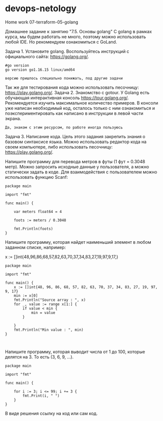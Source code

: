 # devops-netology  
Home work 07-terraform-05-golang

Домашнее задание к занятию "7.5. Основы golang"
С golang в рамках курса, мы будем работать не много, поэтому можно использовать любой IDE. Но рекомендуем ознакомиться с GoLand.

Задача 1. Установите golang.
Воспользуйтесь инструкций с официального сайта: https://golang.org/.
````
#go version
go version go1.16.15 linux/amd64

версию пришлось специально понижать, под другие задачи
````
Так же для тестирования кода можно использовать песочницу: https://play.golang.org/.
Задача 2. Знакомство с gotour.
У Golang есть обучающая интерактивная консоль https://tour.golang.org/. Рекомендуется изучить максимальное количество примеров. В консоли уже написан необходимый код, осталось только с ним ознакомиться и поэкспериментировать как написано в инструкции в левой части экрана.
````
Да, знаком с этим ресурсом, по работе иногда пользуюсь
````

Задача 3. Написание кода.
Цель этого задания закрепить знания о базовом синтаксисе языка. Можно использовать редактор кода на своем компьютере, либо использовать песочницу: https://play.golang.org/.

Напишите программу для перевода метров в футы (1 фут = 0.3048 метр). Можно запросить исходные данные у пользователя, а можно статически задать в коде. Для взаимодействия с пользователем можно использовать функцию Scanf:

````
package main

import "fmt"

func main() {

	var meters float64 = 4

	foots := meters / 0.3048

	fmt.Println(foots)
}

````
Напишите программу, которая найдет наименьший элемент в любом заданном списке, например:

x := []int{48,96,86,68,57,82,63,70,37,34,83,27,19,97,9,17,}

````
package main

import "fmt"

func main() {
	x := []int{48, 96, 86, 68, 57, 82, 63, 70, 37, 34, 83, 27, 19, 97, 9, 17}
	min := x[0]
	fmt.Println("Source array : ", x)
	for _, value := range x[1:] {
		if value < min {
			min = value
		}

	}
	fmt.Println("Min value : ", min)
}



````
Напишите программу, которая выводит числа от 1 до 100, которые делятся на 3. То есть (3, 6, 9, …).
````
package main

import "fmt"

func main() {

	for i := 3; i <= 99; i += 3 {
		fmt.Print(i, " ")
	}
}

````

В виде решения ссылку на код или сам код.
